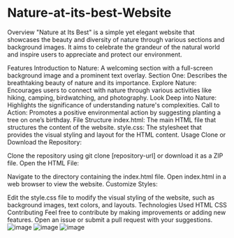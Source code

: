 # Nature-at-its-best-Website
Overview
"Nature at Its Best" is a simple yet elegant website that showcases the beauty and diversity of nature through various sections and background images. It aims to celebrate the grandeur of the natural world and inspire users to appreciate and protect our environment.

Features
Introduction to Nature: A welcoming section with a full-screen background image and a prominent text overlay.
Section One: Describes the breathtaking beauty of nature and its importance.
Explore Nature: Encourages users to connect with nature through various activities like hiking, camping, birdwatching, and photography.
Look Deep into Nature: Highlights the significance of understanding nature's complexities.
Call to Action: Promotes a positive environmental action by suggesting planting a tree on one’s birthday.
File Structure
index.html: The main HTML file that structures the content of the website.
style.css: The stylesheet that provides the visual styling and layout for the HTML content.
Usage
Clone or Download the Repository:

Clone the repository using git clone [repository-url] or download it as a ZIP file.
Open the HTML File:

Navigate to the directory containing the index.html file.
Open index.html in a web browser to view the website.
Customize Styles:

Edit the style.css file to modify the visual styling of the website, such as background images, text colors, and layouts.
Technologies Used
HTML
CSS
Contributing
Feel free to contribute by making improvements or adding new features. Open an issue or submit a pull request with your suggestions.
![image](https://github.com/user-attachments/assets/cbcbafcd-af0a-4e6e-a0b4-cd06bffad181)
![image](https://github.com/user-attachments/assets/b333cd04-a644-4673-b3a1-d8382b2f2d5d)
![image](https://github.com/user-attachments/assets/264dfdaf-5322-4f27-93de-1d4109722f8a)



